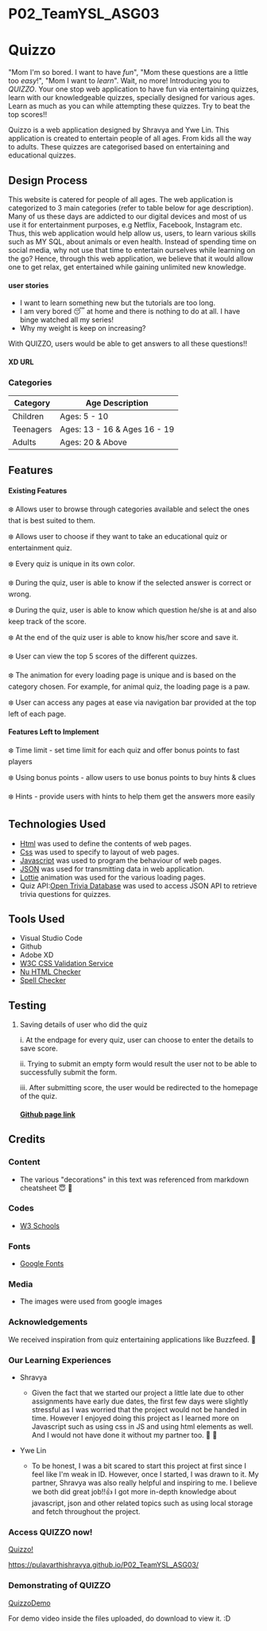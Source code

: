 # P02_TeamYSL_ASG03

# Quizzo #
"Mom I'm so bored. I want to have *fun*", "Mom these questions are a little too *easy*!", "Mom I want to *learn*". Wait, no more! Introducing you to *QUIZZO*. Your one stop web application to have fun via entertaining quizzes, learn with our knowledgeable quizzes, specially designed for various ages. Learn as much as you can while attempting these quizzes. Try to beat the top scores!!

Quizzo is a web application designed by Shravya and Ywe Lin. This application is created to entertain people of all ages. From kids all the way to adults. These quizzes are categorised based on entertaining and educational quizzes.

## Design Process ##
This website is catered for people of all ages. The web application is categorized to 3 main categories (refer to table below for age description). Many of us these days are addicted to our digital devices and most of us use it for entertainment purposes, e.g Netflix, Facebook, Instagram etc. Thus, this web application would help allow us, users, to learn various skills such as MY SQL, about animals or even health. Instead of spending time on social media, why not use that time to entertain ourselves while learning on the go? Hence, through this web application, we believe that it would allow one to get relax, get entertained while gaining unlimited new knowledge.

#### user stories ####
- I want to learn something new but the tutorials are too long.
- I am very bored :sleeping: at home and there is nothing to do at all. I have binge watched all my series!
- Why my weight is keep on increasing?
 
 With QUIZZO, users would be able to get answers to all these questions!!

 #### XD URL ####


### Categories ###

Category      | Age Description
------------- | -------------
Children      | Ages: 5 - 10
Teenagers     | Ages: 13 - 16 & Ages 16 - 19
Adults        | Ages: 20 & Above


## Features ##
#### Existing Features ####
:snowflake: Allows user to browse through categories available and select the ones that is best suited to them.

:snowflake: Allows user to choose if they want to take an educational quiz or entertainment quiz.

:snowflake: Every quiz is unique in its own color.

:snowflake: During the quiz, user is able to know if the selected answer is correct or wrong. 

:snowflake: During the quiz, user is able to know which question he/she is at and also keep track of the score.

:snowflake: At the end of the quiz user is able to know his/her score and save it.

:snowflake: User can view the top 5 scores of the different quizzes.

:snowflake: The animation for every loading page is unique and is based on the category chosen. For example, for animal quiz, the loading page is a paw. 

:snowflake: User can access any pages at ease via navigation bar provided at the top left of each page.

#### Features Left to Implement ####
:snowflake: Time limit - set time limit for each quiz and offer bonus points to fast players

:snowflake: Using bonus points - allow users to use bonus points to buy hints & clues

:snowflake: Hints - provide users with hints to help them get the answers more easily


## Technologies Used ##
- [Html](https://www.w3schools.com/html/default.asp) was used to define the contents of web pages.
- [Css](https://www.w3schools.com/css/default.asp) was used to specify to layout of web pages.
- [Javascript](https://www.w3schools.com/js/default.asp) was used to program the behaviour of web pages.
- [JSON](https://www.w3schools.com/js/js_json_intro.asp) was used for transmitting data in web application.
- [Lottie](https://lottiefiles.com/search?q=loading&category=animations) animation was used for the various loading pages.
- Quiz API:[Open Trivia Database](https://opentdb.com/) was used to access JSON API to retrieve trivia questions for quizzes.

## Tools Used ##
- Visual Studio Code
- Github
- Adobe XD
- [W3C CSS Validation Service](https://jigsaw.w3.org/css-validator/)
- [Nu HTML Checker](https://validator.w3.org/)
- [Spell Checker](https://typosaur.us/)

## Testing ##
1. Saving details of user who did the quiz

    i. At the endpage for every quiz, user can choose to enter the details to save score.

    ii. Trying to submit an empty form would result the user not to be able to successfully submit the form.

    iii. After submitting score, the user would be redirected to the homepage of the quiz.
    
    #### [Github page link](https://pulavarthishravya.github.io/P02_TeamYSL_ASG03/) ####

## Credits ##

### Content ###
- The various "decorations" in this text was referenced from markdown cheatsheet :innocent: :grimacing:

### Codes ###
- [W3 Schools](https://www.w3schools.com/default.asp)

### Fonts ###
- [Google Fonts](https://fonts.google.com/)

### Media ###
- The images were used from google images

### Acknowledgements ###
We received inspiration from quiz entertaining applications like Buzzfeed. :honeybee: 

### Our Learning Experiences ###
- Shravya
    - Given the fact that we started our project a little late due to other assignments have early due dates, the first few days were slightly stressful as I was worried that the project would not be handed in time. However I enjoyed doing this project as I learned more on Javascript such as using css in JS and using html elements as well. And I would not have done it without my partner too.  :palm_tree: :new_moon_with_face:

- Ywe Lin
    - To be honest, I was a bit scared to start this project at first since I feel like I'm weak in ID. However, once I started, I was drawn to it. My partner, Shravya was also really helpful and inspiring to me. I believe we both did great job!!:+1: I got more in-depth knowledge about javascript, json and other related topics such as using local storage and fetch throughout the project. 

### Access QUIZZO now! ###
[Quizzo!](https://pulavarthishravya.github.io/P02_TeamYSL_ASG03/)

https://pulavarthishravya.github.io/P02_TeamYSL_ASG03/

### Demonstrating of QUIZZO ###
[QuizzoDemo](https://docs.google.com/presentation/d/1H6tDRYk6TfBFPyNyugIPKeBA2O1Hn4i57AZvxajV1Mk/edit?usp=sharing)

For demo video inside the files uploaded, do download to view it. :D
